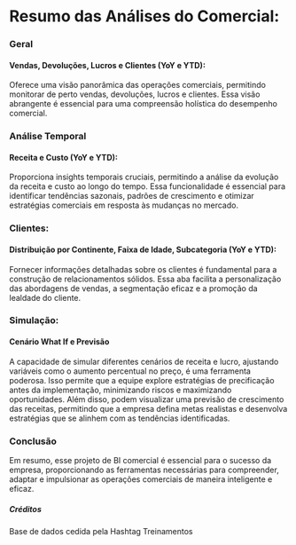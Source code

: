 # Resumo das Análises do Comercial:

### Geral 
#### Vendas, Devoluções, Lucros e Clientes (YoY e YTD):
Oferece uma visão panorâmica das operações comerciais, permitindo monitorar de perto vendas, devoluções, lucros e clientes. Essa visão abrangente é essencial para uma compreensão holística do desempenho comercial.

### Análise Temporal
#### Receita e Custo (YoY e YTD):
Proporciona insights temporais cruciais, permitindo a análise da evolução da receita e custo ao longo do tempo. Essa funcionalidade é essencial para identificar tendências sazonais, padrões de crescimento e otimizar estratégias comerciais em resposta às mudanças no mercado.

### Clientes:
#### Distribuição por Continente, Faixa de Idade, Subcategoria (YoY e YTD):
Fornecer informações detalhadas sobre os clientes é fundamental para a construção de relacionamentos sólidos. Essa aba facilita a personalização das abordagens de vendas, a segmentação eficaz e a promoção da lealdade do cliente.

### Simulação:
#### Cenário What If e Previsão
A capacidade de simular diferentes cenários de receita e lucro, ajustando variáveis como o aumento percentual no preço, é uma ferramenta poderosa. Isso permite que a equipe explore estratégias de precificação antes da implementação, minimizando riscos e maximizando oportunidades. Além disso, podem visualizar uma previsão de crescimento das receitas, permitindo que a empresa defina metas realistas e desenvolva estratégias que se alinhem com as tendências identificadas.

### Conclusão 
Em resumo, esse projeto de BI comercial é essencial para o sucesso da empresa, proporcionando as ferramentas necessárias para compreender, adaptar e impulsionar as operações comerciais de maneira inteligente e eficaz.



##### Créditos
Base de dados cedida pela Hashtag Treinamentos
